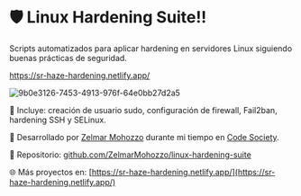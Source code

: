 # 🛡️ Linux Hardening Suite!!

Scripts automatizados para aplicar hardening en servidores Linux siguiendo buenas prácticas de seguridad.

https://sr-haze-hardening.netlify.app/

![9b0e3126-7453-4913-976f-64e0bb27d2a5](https://github.com/user-attachments/assets/bf65c524-26e2-4876-925a-f97738b00f17)


🔐 Incluye: creación de usuario sudo, configuración de firewall, Fail2ban, hardening SSH y SELinux.

👤 Desarrollado por [Zelmar Mohozzo](https://github.com/ZelmarMohozzo) durante mi tiempo en [Code Society](https://www.codesociety.dev).

🔗 Repositorio: [github.com/ZelmarMohozzo/linux-hardening-suite](https://github.com/ZelmarMohozzo/linux-hardening-suite)

🌐 Más proyectos en: [https://sr-haze-hardening.netlify.app/](https://sr-haze-hardening.netlify.app/)

